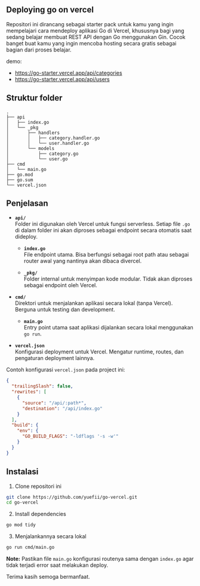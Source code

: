 ## Deploying go on vercel

Repositori ini dirancang sebagai starter pack untuk kamu yang ingin mempelajari cara mendeploy aplikasi Go di Vercel, khususnya bagi yang sedang belajar membuat REST API dengan Go menggunakan Gin. Cocok banget buat kamu yang ingin mencoba hosting secara gratis sebagai bagian dari proses belajar.

demo:

- https://go-starter.vercel.app/api/categories
- https://go-starter.vercel.app/api/users

## Struktur folder

```
.
├── api
│   ├── index.go
│   └── _pkg
│       ├── handlers
│       │   ├── category.handler.go
│       │   └── user.handler.go
│       └── models
│           ├── category.go
│           └── user.go
├── cmd
│   └── main.go
├── go.mod
├── go.sum
└── vercel.json
```

## Penjelasan

- **`api/`**  
  Folder ini digunakan oleh Vercel untuk fungsi serverless. Setiap file `.go` di dalam folder ini akan diproses sebagai endpoint secara otomatis saat dideploy.

  - **`index.go`**  
    File endpoint utama. Bisa berfungsi sebagai root path atau sebagai router awal yang nantinya akan dibaca divercel.

  - **`_pkg/`**  
    Folder internal untuk menyimpan kode modular. Tidak akan diproses sebagai endpoint oleh Vercel.

- **`cmd/`**  
  Direktori untuk menjalankan aplikasi secara lokal (tanpa Vercel). Berguna untuk testing dan development.

  - **`main.go`**  
    Entry point utama saat aplikasi dijalankan secara lokal menggunakan `go run`.

- **`vercel.json`**  
  Konfigurasi deployment untuk Vercel. Mengatur runtime, routes, dan pengaturan deployment lainnya.

Contoh konfigurasi `vercel.json` pada project ini:

```json
{
  "trailingSlash": false,
  "rewrites": [
    {
      "source": "/api/:path*",
      "destination": "/api/index.go"
    }
  ],
  "build": {
    "env": {
      "GO_BUILD_FLAGS": "-ldflags '-s -w'"
    }
  }
}
```

## Instalasi

1. Clone repositori ini

```bash
git clone https://github.com/yuefii/go-vercel.git
cd go-vercel
```

2. Install dependencies

```bash
go mod tidy
```

3. Menjalankannya secara lokal

```bash
go run cmd/main.go
```

**Note:** Pastikan file `main.go` konfigurasi routenya sama dengan `index.go` agar tidak terjadi error saat melakukan deploy.

Terima kasih semoga bermanfaat.
